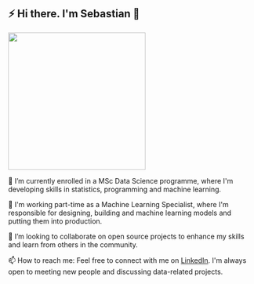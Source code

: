 ## ⚡ Hi there. I'm Sebastian 👋

<p align="left">
    <img height="280px" src="https://github-profile-summary-cards.vercel.app/api/cards/profile-details?username=sebastianrohr&theme=gruvbox"/>    
</p>

🔭 I’m currently enrolled in a MSc Data Science programme, where I'm developing skills in statistics, programming and machine learning.

💼 I'm working part-time as a Machine Learning Specialist, where I'm responsible for designing, building and machine learning models and putting them into production.

👯 I’m looking to collaborate on open source projects to enhance my skills and learn from others in the community.

📫 How to reach me: Feel free to connect with me on [LinkedIn](https://www.linkedin.com/in/sebastian-rohr/). I'm always open to meeting new people and discussing data-related projects.
